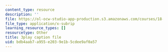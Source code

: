 ```yaml
---
content_type: resource
description: ''
file: https://ol-ocw-studio-app-production.s3.amazonaws.com/courses/18-01sc-single-variable-calculus-fall-2010/bdb4aab7a955e2039e1b5cdee9af0a57_z1FRDkxlmg8.srt
file_type: application/x-subrip
learning_resource_types: []
resourcetype: Other
title: 3play caption file
uid: bdb4aab7-a955-e203-9e1b-5cdee9af0a57
---
```


